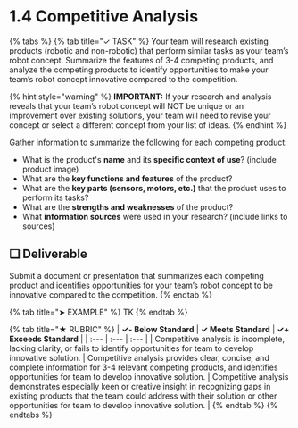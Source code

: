 # 1.4 Competitive Analysis

{% tabs %}
{% tab title="✓ TASK" %}
Your team will research existing products \(robotic and non-robotic\) that perform similar tasks as your team’s robot concept. Summarize the features of 3-4 competing products, and analyze the competing products to identify opportunities to make your team’s robot concept innovative compared to the competition.

{% hint style="warning" %}
**IMPORTANT:** If your research and analysis reveals that your team’s robot concept will NOT be unique or an improvement over existing solutions, your team will need to revise your concept or select a different concept from your list of ideas.
{% endhint %}

Gather information to summarize the following for each competing product:

* What is the product's **name** and its **specific context of use**? \(include product image\)
* What are the **key functions and features** of the product?
* What are the **key parts \(sensors, motors, etc.\)** that the product uses to perform its tasks?
* What are the **strengths and weaknesses** of the product?
* What **information sources** were used in your research? \(include links to sources\)

## **❏ Deliverable**

Submit a document or presentation that summarizes each competing product and identifies opportunities for your team’s robot concept to be innovative compared to the competition.
{% endtab %}

{% tab title="➤ EXAMPLE" %}
TK
{% endtab %}

{% tab title="★ RUBRIC" %}
| **✓- Below Standard** | **✓ Meets Standard** | **✓+ Exceeds Standard** |
| :--- | :--- | :--- |
| Competitive analysis is incomplete, lacking clarity, or fails to identify opportunities for team to develop innovative solution. | Competitive analysis provides clear, concise, and complete information for 3-4 relevant competing products, and identifies opportunities for team to develop innovative solution. | Competitive analysis demonstrates especially keen or creative insight in recognizing gaps in existing products that the team could address with their solution or other opportunities for team to develop innovative solution. |
{% endtab %}
{% endtabs %}


